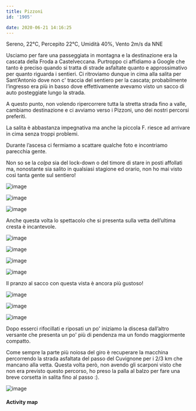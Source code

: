 ```yaml
---
title: Pizzoni
id: '1905'

date: 2020-06-21 14:16:25
---
```


Sereno, 22°C, Percepito 22°C, Umidità 40%, Vento 2m/s da NNE

Usciamo per fare una passeggiata in montagna e la destinazione era la cascata della Froda a Castelveccana. Purtroppo ci affidiamo a Google che tanto è preciso quando si tratta di strade asfaltate quanto e approssimativo per quanto riguarda i sentieri. Ci ritroviamo dunque in cima alla salita per Sant’Antonio dove non c' traccia del sentiero per la cascata; probabilmente l’ingresso era più in basso dove effettivamente avevamo visto un sacco di auto posteggiate lungo la strada.

A questo punto, non volendo ripercorrere tutta la stretta strada fino a valle, cambiamo destinazione e ci avviamo verso i Pizzoni, uno dei nostri percorsi preferiti.

La salita è abbastanza impegnativa ma anche la piccola F. riesce ad arrivare in cima senza troppi problemi.

Durante l’ascesa ci fermiamo a scattare qualche foto e incontriamo parecchia gente.

Non so se la _colpa_ sia del lock-down o del timore di stare in posti affollati ma, nonostante sia salito in qualsiasi stagione ed orario, non ho mai visto così tanta gente sul sentiero!

![image](/images/2021/08/IMG_2185.jpg)

![image](/images/2021/08/IMG_2193.jpg)

![image](/images/2021/08/IMG_2194.jpg)

Anche questa volta lo spettacolo che si presenta sulla vetta dell’ultima cresta è incantevole.

![image](/images/2021/08/IMG_2197.jpg)

![image](/images/2021/08/IMG_2196.jpg)

![image](/images/2021/08/IMG_2204.jpg)

![image](/images/2021/08/IMG_2208.jpg)

Il pranzo al sacco con questa vista è ancora più gustoso!

![image](/images/2021/08/IMG_2209.jpg)

![image](/images/2021/08/IMG_2210.jpg)

![image](/images/2021/08/IMG_2215.jpg)

Dopo esserci rifocillati e riposati un po' iniziamo la discesa dall’altro versante che presenta un po' più di pendenza ma un fondo maggiormente compatto.

Come sempre la parte più noiosa del giro è recuperare la macchina percorrendo la strada asfaltata del passo del Cuvignone per i 2/3 km che mancano alla vetta. Questa volta però, non avendo gli scarponi visto che non era previsto questo percorso, ho preso la palla al balzo per fare una breve corsetta in salita fino al passo :).

![image](/images/2021/08/20200621-activity-map.png)

#### Activity map
